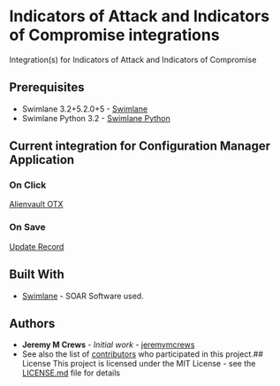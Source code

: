 # Indicators of Attack and Indicators of Compromise integrations
Integration(s) for Indicators of Attack and Indicators of Compromise
## Prerequisites
* Swimlane 3.2+5.2.0+5 - [Swimlane](http://www.swimlane.com)
* Swimlane Python 3.2 - [Swimlane Python](https://swimlane-python-driver.readthedocs.io/en/stable/)
## Current integration for Configuration Manager Application
### On Click
[Alienvault OTX](https://github.com/PhoenixNAP-SecuritySrvs/Swimlane-3.2-Intgrations/tree/master/IOCs/On%20Click/Alienvault%20OTX)
### On Save
[Update Record](https://github.com/PhoenixNAP-SecuritySrvs/Swimlane-3.2-Intgrations/tree/master/IOCs/On%20Save/Update%20Record)
## Built With
* [Swimlane](http://www.swimlane.com) - SOAR Software used.
## Authors
* **Jeremy M Crews** - *Initial work* - [jeremymcrews](https://github.com/jeremymcrews)
* See also the list of [contributors](https://github.com/PhoenixNAP-SecuritySrvs/Swimlane-Intergrations/graphs/contributors) who participated in this project.## License
This project is licensed under the MIT License - see the [LICENSE.md](LICENSE.md) file for details